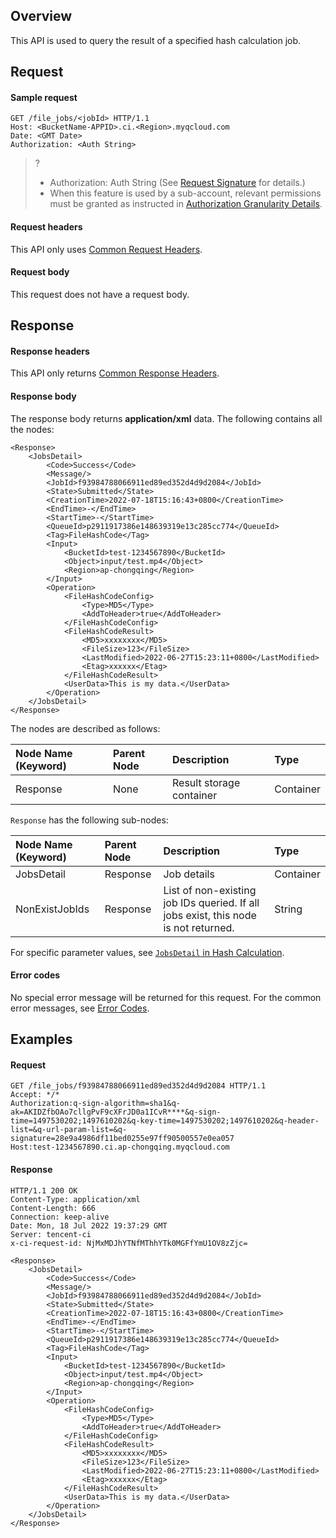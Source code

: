 ## Overview

This API is used to query the result of a specified hash calculation job.

## Request

#### Sample request

```shell
GET /file_jobs/<jobId> HTTP/1.1
Host: <BucketName-APPID>.ci.<Region>.myqcloud.com
Date: <GMT Date>
Authorization: <Auth String>

```

>?
> - Authorization: Auth String (See [Request Signature](https://intl.cloud.tencent.com/document/product/436/7778) for details.)
> - When this feature is used by a sub-account, relevant permissions must be granted as instructed in [Authorization Granularity Details](https://intl.cloud.tencent.com/document/product/1045/49896).
>

#### Request headers

This API only uses [Common Request Headers](https://intl.cloud.tencent.com/document/product/1045/43609).

#### Request body

This request does not have a request body.


## Response

#### Response headers

This API only returns [Common Response Headers](https://intl.cloud.tencent.com/document/product/1045/43610).

#### Response body

The response body returns **application/xml** data. The following contains all the nodes:

```shell
<Response>
    <JobsDetail>
        <Code>Success</Code>
        <Message/>
        <JobId>f93984788066911ed89ed352d4d9d2084</JobId>
        <State>Submitted</State>
        <CreationTime>2022-07-18T15:16:43+0800</CreationTime>
        <EndTime>-</EndTime>
        <StartTime>-</StartTime>
        <QueueId>p2911917386e148639319e13c285cc774</QueueId>
        <Tag>FileHashCode</Tag>
        <Input>
            <BucketId>test-1234567890</BucketId>
            <Object>input/test.mp4</Object>
            <Region>ap-chongqing</Region>
        </Input>
        <Operation>
            <FileHashCodeConfig>
                <Type>MD5</Type>
                <AddToHeader>true</AddToHeader>
            </FileHashCodeConfig>
            <FileHashCodeResult>
                <MD5>xxxxxxxx</MD5>
                <FileSize>123</FileSize>
                <LastModified>2022-06-27T15:23:11+0800</LastModified>
                <Etag>xxxxxx</Etag>
            </FileHashCodeResult>
            <UserData>This is my data.</UserData>
        </Operation>
    </JobsDetail>
</Response>
```

The nodes are described as follows:

| Node Name (Keyword) | Parent Node | Description | Type |
| :----------------- | :----- | :--------------- | :-------- |
| Response           | None     | Result storage container | Container |

`Response` has the following sub-nodes:

| Node Name (Keyword) | Parent Node | Description | Type |
| :----------------- | :------- | :----------------------------------------------------------- | :-------- |
| JobsDetail | Response | Job details |  Container |
| NonExistJobIds | Response | List of non-existing job IDs queried. If all jobs exist, this node is not returned.               | String    |

For specific parameter values, see [`JobsDetail` in Hash Calculation](https://intl.cloud.tencent.com/document/product/1045/52867).

#### Error codes

No special error message will be returned for this request. For the common error messages, see [Error Codes](https://intl.cloud.tencent.com/document/product/1045/33700).


## Examples

#### Request

```shell
GET /file_jobs/f93984788066911ed89ed352d4d9d2084 HTTP/1.1
Accept: */*
Authorization:q-sign-algorithm=sha1&q-ak=AKIDZfbOAo7cllgPvF9cXFrJD0a1ICvR****&q-sign-time=1497530202;1497610202&q-key-time=1497530202;1497610202&q-header-list=&q-url-param-list=&q-signature=28e9a4986df11bed0255e97ff90500557e0ea057
Host:test-1234567890.ci.ap-chongqing.myqcloud.com

```

#### Response

```shell
HTTP/1.1 200 OK
Content-Type: application/xml
Content-Length: 666
Connection: keep-alive
Date: Mon, 18 Jul 2022 19:37:29 GMT
Server: tencent-ci
x-ci-request-id: NjMxMDJhYTNfMThhYTk0MGFfYmU1OV8zZjc=

<Response>
    <JobsDetail>
        <Code>Success</Code>
        <Message/>
        <JobId>f93984788066911ed89ed352d4d9d2084</JobId>
        <State>Submitted</State>
        <CreationTime>2022-07-18T15:16:43+0800</CreationTime>
        <EndTime>-</EndTime>
        <StartTime>-</StartTime>
        <QueueId>p2911917386e148639319e13c285cc774</QueueId>
        <Tag>FileHashCode</Tag>
        <Input>
            <BucketId>test-1234567890</BucketId>
            <Object>input/test.mp4</Object>
            <Region>ap-chongqing</Region>
        </Input>
        <Operation>
            <FileHashCodeConfig>
                <Type>MD5</Type>
                <AddToHeader>true</AddToHeader>
            </FileHashCodeConfig>
            <FileHashCodeResult>
                <MD5>xxxxxxxx</MD5>
                <FileSize>123</FileSize>
                <LastModified>2022-06-27T15:23:11+0800</LastModified>
                <Etag>xxxxxx</Etag>
            </FileHashCodeResult>
            <UserData>This is my data.</UserData>
        </Operation>
    </JobsDetail>
</Response>
```
